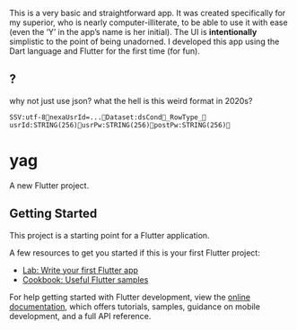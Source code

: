 This is a very basic and straightforward app. It was created specifically for my superior, who is nearly computer-illiterate, to be able to use it with ease (even the ‘Y’ in the app’s name is her initial). The UI is **intentionally** simplistic to the point of being unadorned. I developed this app using the Dart language and Flutter for the first time (for fun).


## ?
why not just use json? what the hell is this weird format in 2020s?

```
SSV:utf-8nexaUsrId=...Dataset:dsCond_RowType_
usrId:STRING(256)usrPw:STRING(256)postPw:STRING(256)
```


# yag

A new Flutter project.

## Getting Started

This project is a starting point for a Flutter application.

A few resources to get you started if this is your first Flutter project:

- [Lab: Write your first Flutter app](https://docs.flutter.dev/get-started/codelab)
- [Cookbook: Useful Flutter samples](https://docs.flutter.dev/cookbook)

For help getting started with Flutter development, view the
[online documentation](https://docs.flutter.dev/), which offers tutorials,
samples, guidance on mobile development, and a full API reference.
